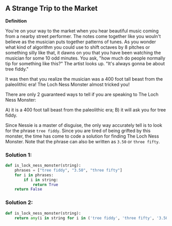 ## A Strange Trip to the Market

**Definition**

You're on your way to the market when you hear beautiful music coming from a nearby street performer.
The notes come together like you wouln't believe as the musician puts together patterns of tunes.
As you wonder what kind of algorithm you could use to shift octaves by 8 pitches or something silly like that,
it dawns on you that you have been watching the musician for some 10 odd minutes.
You ask, "how much do people normally tip for something like this?" The artist looks up. "It's always gonna be about tree fiddy."

It was then that you realize the musician was a 400 foot tall beast from the paleolithic era! The Loch Ness Monster almost tricked you!

There are only 2 guaranteed ways to tell if you are speaking to The Loch Ness Monster:

A) it is a 400 foot tall beast from the paleolithic era;
B) it will ask you for tree fiddy.

Since Nessie is a master of disguise, the only way accurately tell is to look for the phrase `tree fiddy`.
Since you are tired of being grifted by this monster, the time has come to code a solution for finding The Loch Ness Monster.
Note that the phrase can also be written as `3.50` or `three fifty`.


### Solution 1:

```python
def is_lock_ness_monster(string):
    phrases = ["tree fiddy", "3.50", "three fifty"]
    for i in phrases:
        if i in string:
            return True
    return False
```

### Solution 2:

```python
def is_lock_ness_monster(string):
    return any(i in string for i in ('tree fiddy', 'three fifty', '3.50'))
```
